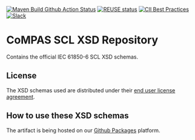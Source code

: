<!--
SPDX-FileCopyrightText: 2021 Alliander N.V.

SPDX-License-Identifier: Apache-2.0
-->

[![Maven Build Github Action Status](<https://img.shields.io/github/workflow/status/com-pas/compas-scl-xsd/Maven%20Build?logo=GitHub>)](https://github.com/com-pas/compas-scl-xsd/actions?query=workflow%3A%22Maven+Build%22)
[![REUSE status](https://api.reuse.software/badge/github.com/com-pas/compas-scl-xsd)](https://api.reuse.software/info/github.com/com-pas/compas-scl-xsd)
[![CII Best Practices](https://bestpractices.coreinfrastructure.org/projects/5925/badge)](https://bestpractices.coreinfrastructure.org/projects/5925)
[![Slack](https://raw.githubusercontent.com/com-pas/compas-architecture/master/public/LFEnergy-slack.svg)](http://lfenergy.slack.com/)

# CoMPAS SCL XSD Repository
Contains the official IEC 61850-6 SCL XSD schemas.

## License
The XSD schemas used are distributed under their [end user license agreement](./license/CC-EULA.pdf).

## How to use these XSD schemas
The artifact is being hosted on our [Github Packages](https://github.com/orgs/com-pas/packages) platform.
